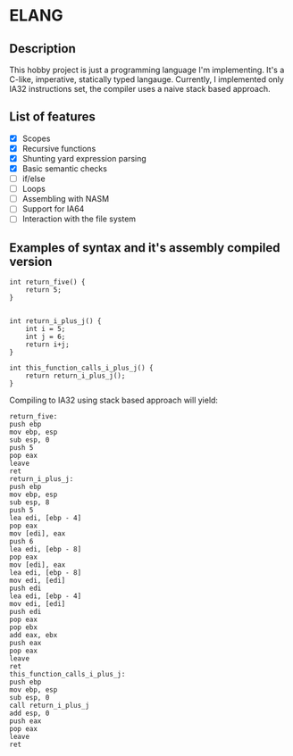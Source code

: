 # ELANG
## Description
This hobby project is just a programming language I'm implementing. It's a C-like, imperative, statically typed langauge.
Currently, I implemented only IA32 instructions set, the compiler uses a naive stack based approach.
## List of features
- [x] Scopes
- [x] Recursive functions
- [x] Shunting yard expression parsing
- [x] Basic semantic checks
- [ ] if/else
- [ ] Loops
- [ ] Assembling with NASM
- [ ] Support for IA64
- [ ] Interaction with the file system

## Examples of syntax and it's assembly compiled version
```
int return_five() {
    return 5;
}


int return_i_plus_j() {
    int i = 5;
    int j = 6;
    return i+j;
}

int this_function_calls_i_plus_j() {
    return return_i_plus_j();
}
```
Compiling to IA32 using stack based approach will yield:
```
return_five:
push ebp
mov ebp, esp
sub esp, 0
push 5
pop eax
leave
ret
return_i_plus_j:
push ebp
mov ebp, esp
sub esp, 8
push 5
lea edi, [ebp - 4]
pop eax
mov [edi], eax
push 6
lea edi, [ebp - 8]
pop eax
mov [edi], eax
lea edi, [ebp - 8]
mov edi, [edi]
push edi
lea edi, [ebp - 4]
mov edi, [edi]
push edi
pop eax
pop ebx
add eax, ebx
push eax
pop eax
leave
ret
this_function_calls_i_plus_j:
push ebp
mov ebp, esp
sub esp, 0
call return_i_plus_j
add esp, 0
push eax
pop eax
leave
ret
```
